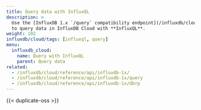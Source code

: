 ```yaml
---
title: Query data with InfluxQL
description: >
  Use the [InfluxDB 1.x `/query` compatibility endpoint](/influxdb/cloud/reference/api/influxdb-1x/query)
  to query data in InfluxDB Cloud with **InfluxQL**.
weight: 102
influxdb/cloud/tags: [influxql, query]
menu:
  influxdb_cloud:
    name: Query with InfluxQL
    parent: Query data
related:
  - /influxdb/cloud/reference/api/influxdb-1x/
  - /influxdb/cloud/reference/api/influxdb-1x/query
  - /influxdb/cloud/reference/api/influxdb-1x/dbrp
---
```


{{< duplicate-oss >}}